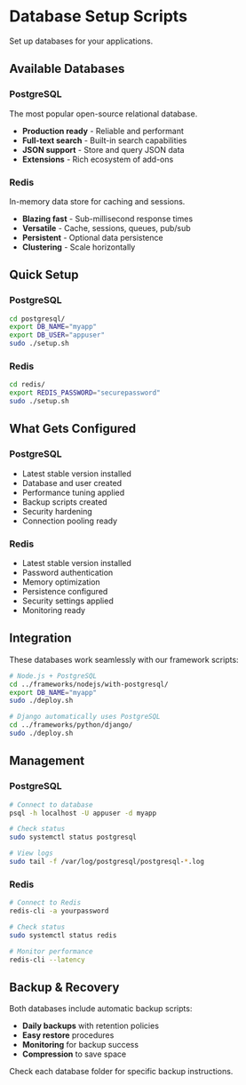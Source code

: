 # Database Setup Scripts

Set up databases for your applications.

## Available Databases

### PostgreSQL
The most popular open-source relational database.
- **Production ready** - Reliable and performant
- **Full-text search** - Built-in search capabilities
- **JSON support** - Store and query JSON data
- **Extensions** - Rich ecosystem of add-ons

### Redis
In-memory data store for caching and sessions.
- **Blazing fast** - Sub-millisecond response times
- **Versatile** - Cache, sessions, queues, pub/sub
- **Persistent** - Optional data persistence
- **Clustering** - Scale horizontally

## Quick Setup

### PostgreSQL
```bash
cd postgresql/
export DB_NAME="myapp"
export DB_USER="appuser"
sudo ./setup.sh
```

### Redis
```bash
cd redis/
export REDIS_PASSWORD="securepassword"
sudo ./setup.sh
```

## What Gets Configured

### PostgreSQL
- Latest stable version installed
- Database and user created
- Performance tuning applied
- Backup scripts created
- Security hardening
- Connection pooling ready

### Redis
- Latest stable version installed
- Password authentication
- Memory optimization
- Persistence configured
- Security settings applied
- Monitoring ready

## Integration

These databases work seamlessly with our framework scripts:

```bash
# Node.js + PostgreSQL
cd ../frameworks/nodejs/with-postgresql/
export DB_NAME="myapp"
sudo ./deploy.sh

# Django automatically uses PostgreSQL
cd ../frameworks/python/django/
sudo ./deploy.sh
```

## Management

### PostgreSQL
```bash
# Connect to database
psql -h localhost -U appuser -d myapp

# Check status
sudo systemctl status postgresql

# View logs
sudo tail -f /var/log/postgresql/postgresql-*.log
```

### Redis
```bash
# Connect to Redis
redis-cli -a yourpassword

# Check status
sudo systemctl status redis

# Monitor performance
redis-cli --latency
```

## Backup & Recovery

Both databases include automatic backup scripts:
- **Daily backups** with retention policies
- **Easy restore** procedures
- **Monitoring** for backup success
- **Compression** to save space

Check each database folder for specific backup instructions.